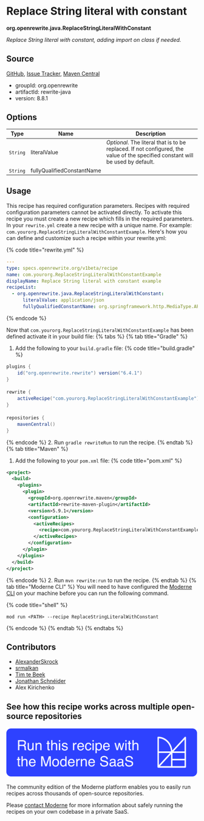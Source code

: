 # Replace String literal with constant

**org.openrewrite.java.ReplaceStringLiteralWithConstant**

_Replace String literal with constant, adding import on class if needed._

## Source

[GitHub](https://github.com/openrewrite/rewrite/blob/main/rewrite-java/src/main/java/org/openrewrite/java/ReplaceStringLiteralWithConstant.java), [Issue Tracker](https://github.com/openrewrite/rewrite/issues), [Maven Central](https://central.sonatype.com/artifact/org.openrewrite/rewrite-java/8.8.1/jar)

* groupId: org.openrewrite
* artifactId: rewrite-java
* version: 8.8.1

## Options

| Type | Name | Description |
| -- | -- | -- |
| `String` | literalValue | *Optional*. The literal that is to be replaced. If not configured, the value of the specified constant will be used by default. |
| `String` | fullyQualifiedConstantName |  |


## Usage

This recipe has required configuration parameters. Recipes with required configuration parameters cannot be activated directly. To activate this recipe you must create a new recipe which fills in the required parameters. In your `rewrite.yml` create a new recipe with a unique name. For example: `com.yourorg.ReplaceStringLiteralWithConstantExample`.
Here's how you can define and customize such a recipe within your rewrite.yml:

{% code title="rewrite.yml" %}
```yaml
---
type: specs.openrewrite.org/v1beta/recipe
name: com.yourorg.ReplaceStringLiteralWithConstantExample
displayName: Replace String literal with constant example
recipeList:
  - org.openrewrite.java.ReplaceStringLiteralWithConstant:
      literalValue: application/json
      fullyQualifiedConstantName: org.springframework.http.MediaType.APPLICATION_JSON_VALUE
```
{% endcode %}

Now that `com.yourorg.ReplaceStringLiteralWithConstantExample` has been defined activate it in your build file:
{% tabs %}
{% tab title="Gradle" %}
1. Add the following to your `build.gradle` file:
{% code title="build.gradle" %}
```groovy
plugins {
    id("org.openrewrite.rewrite") version("6.4.1")
}

rewrite {
    activeRecipe("com.yourorg.ReplaceStringLiteralWithConstantExample")
}

repositories {
    mavenCentral()
}
```
{% endcode %}
2. Run `gradle rewriteRun` to run the recipe.
{% endtab %}
{% tab title="Maven" %}
1. Add the following to your `pom.xml` file:
{% code title="pom.xml" %}
```xml
<project>
  <build>
    <plugins>
      <plugin>
        <groupId>org.openrewrite.maven</groupId>
        <artifactId>rewrite-maven-plugin</artifactId>
        <version>5.9.1</version>
        <configuration>
          <activeRecipes>
            <recipe>com.yourorg.ReplaceStringLiteralWithConstantExample</recipe>
          </activeRecipes>
        </configuration>
      </plugin>
    </plugins>
  </build>
</project>
```
{% endcode %}
2. Run `mvn rewrite:run` to run the recipe.
{% endtab %}
{% tab title="Moderne CLI" %}
You will need to have configured the [Moderne CLI](https://docs.moderne.io/moderne-cli/cli-intro) on your machine before you can run the following command.

{% code title="shell" %}
```shell
mod run <PATH> --recipe ReplaceStringLiteralWithConstant
```
{% endcode %}
{% endtab %}
{% endtabs %}

## Contributors
* [AlexanderSkrock](mailto:alexanderskrock@gmx.de)
* [srmalkan](mailto:smitmalkan99@gmail.com)
* [Tim te Beek](mailto:tim@moderne.io)
* [Jonathan Schnéider](mailto:jkschneider@gmail.com)
* Alex Kirichenko


## See how this recipe works across multiple open-source repositories

[![Moderne Link Image](/.gitbook/assets/ModerneRecipeButton.png)](https://app.moderne.io/recipes/org.openrewrite.java.ReplaceStringLiteralWithConstant)

The community edition of the Moderne platform enables you to easily run recipes across thousands of open-source repositories.

Please [contact Moderne](https://moderne.io/product) for more information about safely running the recipes on your own codebase in a private SaaS.
